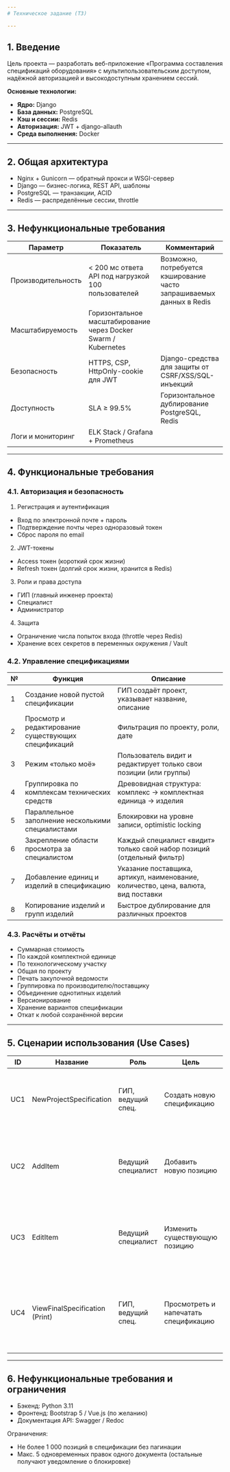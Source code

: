 ```yaml
---
# Техническое задание (ТЗ)

---
```


## 1. Введение

Цель проекта — разработать веб-приложение «Программа составления спецификаций оборудования» с мультипользовательским
доступом, надёжной авторизацией и высокодоступным хранением сессий.

**Основные технологии:**

- **Ядро:** Django
- **База данных:** PostgreSQL
- **Кэш и сессии:** Redis
- **Авторизация:** JWT + django-allauth
- **Среда выполнения:** Docker

---

## 2. Общая архитектура

- Nginx + Gunicorn — обратный прокси и WSGI-сервер
- Django — бизнес-логика, REST API, шаблоны
- PostgreSQL — транзакции, ACID
- Redis — распределённые сессии, throttle

---

## 3. Нефункциональные требования

| Параметр           | Показатель                                                     | Комментарий                                                          |
|--------------------|----------------------------------------------------------------|----------------------------------------------------------------------|
| Производительность | < 200 мс ответа API под нагрузкой 100 пользователей            | Возможно, потребуется кэширование часто запрашиваемых данных в Redis |
| Масштабируемость   | Горизонтальное масштабирование через Docker Swarm / Kubernetes |                                                                      |
| Безопасность       | HTTPS, CSP, HttpOnly-cookie для JWT                            | Django-средства для защиты от CSRF/XSS/SQL-инъекций                  |
| Доступность        | SLA ≥ 99.5%                                                    | Горизонтальное дублирование PostgreSQL, Redis                        |
| Логи и мониторинг  | ELK Stack / Grafana + Prometheus                               |                                                                      |

---

## 4. Функциональные требования

### 4.1. Авторизация и безопасность

1. Регистрация и аутентификация

- Вход по электронной почте + пароль
- Подтверждение почты через одноразовый токен
- Сброс пароля по email

2. JWT-токены

- Access токен (короткий срок жизни)
- Refresh токен (долгий срок жизни, хранится в Redis)

3. Роли и права доступа

- ГИП (главный инженер проекта)
- Специалист
- Администратор

4. Защита

- Ограничение числа попыток входа (throttle через Redis)
- Хранение всех секретов в переменных окружения / Vault

### 4.2. Управление спецификациями

| № | Функция                                             | Описание                                                                           |
|---|-----------------------------------------------------|------------------------------------------------------------------------------------|
| 1 | Создание новой пустой спецификации                  | ГИП создаёт проект, указывает название, описание                                   |
| 2 | Просмотр и редактирование существующих спецификаций | Фильтрация по проекту, роли, дате                                                  |
| 3 | Режим «только моё»                                  | Пользователь видит и редактирует только свои позиции (или группы)                  |
| 4 | Группировка по комплексам технических средств       | Древовидная структура: комплекс → комплектная единица → изделия                    |
| 5 | Параллельное заполнение несколькими специалистами   | Блокировки на уровне записи, optimistic locking                                    |
| 6 | Закрепление области просмотра за специалистом       | Каждый специалист «видит» только свой набор позиций (отдельный фильтр)             |
| 7 | Добавление единиц и изделий в спецификацию          | Указание поставщика, артикул, наименование, количество, цена, валюта, вид поставки |
| 8 | Копирование изделий и групп изделий                 | Быстрое дублирование для различных проектов                                        |

### 4.3. Расчёты и отчёты

- Суммарная стоимость
- По каждой комплектной единице
- По технологическому участку
- Общая по проекту
- Печать закупочной ведомости
- Группировка по производителю/поставщику
- Объединение однотипных изделий
- Версионирование
- Хранение вариантов спецификации
- Откат к любой сохранённой версии

---

## 5. Сценарии использования (Use Cases)

| ID  | Название                       | Роль               | Цель                                  | Описание                                                                                           |
|-----|--------------------------------|--------------------|---------------------------------------|----------------------------------------------------------------------------------------------------|
| UC1 | NewProjectSpecification        | ГИП, ведущий спец. | Создать новую спецификацию            | ГИП создаёт пустой проект → определяет комплексы → добавляет комплектные единицы                   |
| UC2 | AddItem                        | Ведущий специалист | Добавить новую позицию                | Открыть нужную спецификацию → выбрать комплекс → добавить изделие → указать все параметры          |
| UC3 | EditItem                       | Ведущий специалист | Изменить существующую позицию         | Открыть спецификацию → найти изделие → отредактировать данные (цена, количество и т.д.)            |
| UC4 | ViewFinalSpecification (Print) | ГИП, ведущий спец. | Просмотреть и напечатать спецификацию | Открыть спецификацию → сгенерировать PDF/Excel → вывести итоговые суммы и ведомость по поставщикам |

---

## 6. Нефункциональные требования и ограничения

- Бэкенд: Python 3.11
- Фронтенд: Bootstrap 5 / Vue.js (по желанию)
- Документация API: Swagger / Redoc

Ограничения:

- Не более 1 000 позиций в спецификации без пагинации
- Макс. 5 одновременных правок одного документа (остальные получают уведомление о блокировке)

